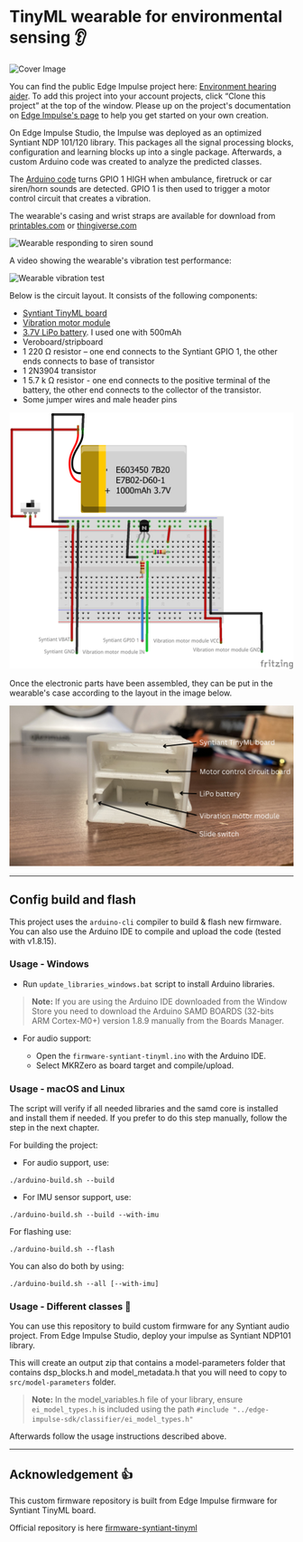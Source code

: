 # TinyML wearable for environmental sensing :ear:

![Cover Image](media/cover%20image.png)

You can find the public Edge Impulse project here:  [Environment hearing aider](https://studio.edgeimpulse.com/public/171255/latest). To add this project into your account projects, click “Clone this project” at the top of the window. Please up on the project's documentation on [Edge Impulse's page](https://www.edgeimpulse.com/blog/now-hear-this) to help you get started on your own creation.

On Edge Impulse Studio, the Impulse was deployed as an optimized Syntiant NDP 101/120 library. This packages all the signal processing blocks, configuration and learning blocks up into a single package. Afterwards, a custom Arduino code was created to analyze the predicted classes.

The [Arduino code](syntiant-tinyml-firmware-environment-hearing-aider.ino) turns GPIO 1 HIGH when ambulance, firetruck or car siren/horn sounds are detected. GPIO 1 is then used to trigger a motor control circuit that creates a vibration.

The wearable's casing and wrist straps are available for download from [printables.com](https://www.printables.com/model/511919-syntiant-tinyml-wearable) or [thingiverse.com](https://www.thingiverse.com/thing:6092871)


![Wearable responding to siren sound](media/wearable%20responding%20to%20siren%20sounds.gif)

A video showing the wearable's vibration test performance:

![Wearable vibration test](media/wearable%20vibration%20test.gif)

Below is the circuit layout. It consists of the following components:
- [Syntiant TinyML board](https://www.digikey.com/en/products/detail/syntiant-corp/SYNTIANT-TINYML/15293343?s=N4IgTCBcDaIM4E8B2AXAlgQ1SAugXyA)
- [Vibration motor module](https://www.amazon.com/ZYM119-Vibration-Switch-Vibrator-Circuit/dp/B09M84JF6B/ref=sr_1_5?crid=1JOJC8SZS6KR7&keywords=vibration+motor+module&qid=1683818656&sprefix=vibration+motor+module%27%2Caps%2C941&sr=8-5)
- [3.7V LiPo battery](https://www.adafruit.com/product/1578). I used one with 500mAh
- Veroboard/stripboard
- 1 220 Ω resistor – one end connects to the Syntiant GPIO 1, the other ends connects to base of transistor
- 1 2N3904 transistor
- 1 5.7 k Ω resistor - one end connects to the positive terminal of the battery, the other end connects to the collector of the transistor.
- Some jumper wires and male header pins

![Circuit layout](media/circuit%20layout.png)

Once the electronic parts have been assembled, they can be put in the wearable's case according to the layout in the image below.

![Components layout](media/components%20layout.png)

----

## Config build and flash

This project uses the `arduino-cli` compiler to build & flash new firmware. You can also use the Arduino IDE to compile and upload the code (tested with v1.8.15).

### Usage - Windows

* Run `update_libraries_windows.bat` script to install Arduino libraries.
> **Note:** If you are using the Arduino IDE downloaded from the Window Store you need to download the Arduino SAMD BOARDS (32-bits ARM Cortex-M0+) version 1.8.9 manually from the Boards Manager.

* For audio support:

    * Open the `firmware-syntiant-tinyml.ino` with the Arduino IDE.
    * Select MKRZero as board target and compile/upload.

### Usage - macOS and Linux

The script will verify if all needed libraries and the samd core is installed and install them if needed. If you prefer to do this 
step manually, follow the step in the next chapter.

For building the project:

* For audio support, use:
```
./arduino-build.sh --build
```

* For IMU sensor support, use:
```
./arduino-build.sh --build --with-imu
```


For flashing use:

```
./arduino-build.sh --flash
```


You can also do both by using:
```
./arduino-build.sh --all [--with-imu]
```

### Usage - Different classes :rocket:

You can use this repository to build custom firmware for any Syntiant audio project. From Edge Impulse Studio, deploy your impulse as Syntiant NDP101 library. 

This will create an output zip that contains a model-parameters folder that contains dsp_blocks.h and model_metadata.h that you will need to copy to `src/model-parameters` folder.

>**Note:** In the model_variables.h file of your library, ensure `ei_model_types.h` is included using the path `#include "../edge-impulse-sdk/classifier/ei_model_types.h"`

Afterwards follow the usage instructions described above.

---
## Acknowledgement :+1:

This custom firmware repository is built from Edge Impulse firmware for Syntiant TinyML board.

Official repository is here [firmware-syntiant-tinyml](https://github.com/edgeimpulse/firmware-syntiant-tinyml)